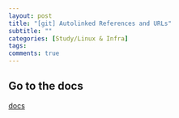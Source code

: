 ```yaml
---
layout: post
title: "[git] Autolinked References and URLs"
subtitle: ""
categories: [Study/Linux & Infra]
tags:
comments: true
---
```


## Go to the docs

[docs](https://docs.github.com/en/get-started/writing-on-github/working-with-advanced-formatting/autolinked-references-and-urls)
